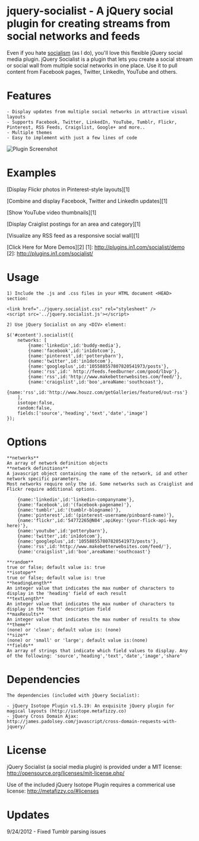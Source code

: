jquery-socialist -  A jQuery social plugin for creating streams from social networks and feeds
================

Even if you hate <a href='http://en.wikipedia.org/wiki/Socialism'>socialism</a> (as I do), you'll love this flexible jQuery social media plugin.
jQuery Socialist is a plugin that lets you create a social stream or social wall from multiple social networks in one place.
Use it to pull content from Facebook pages, Twitter, LinkedIn, YouTube and others.

Features
================

    - Display updates from multiple social networks in attractive visual layouts
    - Supports Facebook, Twitter, LinkedIn, YouTube, Tumblr, Flickr, Pinterest, RSS Feeds, Craigslist, Google+ and more..
    - Multiple themes
    - Easy to implement with just a few lines of code


![Plugin Screenshot](http://plugins.in1.com/images/socialist/ss1.png)


Examples
================

[Display Flickr photos in Pinterest-style layouts][1]

[Combine and display Facebook, Twitter and LinkedIn updates][1] 

[Show YouTube video thumbnails][1] 

[Display Craiglist postings for an area and category][1] 

[Visualize any RSS feed as a responsive social wall][1] 

[Click Here for More Demos][2]
[1]: http://plugins.in1.com/socialist/demo
[2]: http://plugins.in1.com/socialist/

Usage
================
    
    1) Include the .js and .css files in your HTML document <HEAD> section:
    
    <link href="../jquery.socialist.css" rel="stylesheet" />
    <script src='../jquery.socialist.js'></script>

    2) Use jQuery Socialist on any <DIV> element:

    $('#content').socialist({
        networks: [
            {name:'linkedin',id:'buddy-media'},
            {name:'facebook',id:'in1dotcom'},
            {name:'pinterest',id:'potterybarn'},
            {name:'twitter',id:'in1dotcom'},
            {name:'googleplus',id:'105588557807820541973/posts'},
            {name:'rss',id:' http://feeds.feedburner.com/good/lbvp'},
            {name:'rss',id:'http://www.makebetterwebsites.com/feed/'},
            {name:'craigslist',id:'boo',areaName:'southcoast'},
            {name:'rss',id:'http://www.houzz.com/getGalleries/featured/out-rss'}
        ],
        isotope:false,
        random:false,
        fields:['source','heading','text','date','image']
    });

Options
================
    **networks**
    An array of network definition objects
    **network definitions**
    A javascript object containing the name of the network, id and other network specific parameters.
    Most networks require only the id. Some networks such as Craiglist and Flickr require additional options.
    
        {name:'linkedin',id:'linkedin-companyname'},
        {name:'facebook',id:'(facebook-pagename)'},
        {name:'tumblr',id:'(tumblr-blogname)'},
        {name:'pinterest',id:'(pinterest-username/pinboard-name)'},
        {name:'flickr',id:'54772265@N04',apiKey:'(your-flick-api-key here)'},
        {name:'youtube',id:'potterybarn'},
        {name:'twitter',id:'in1dotcom'},
        {name:'googleplus',id:'105588557807820541973/posts'},
        {name:'rss',id:'http://www.makebetterwebsites.com/feed/'},
        {name:'craigslist',id:'boo',areaName:'southcoast'}
        
    **random**
    true or false; default value is: true
    **isotope**
    true or false; default value is: true
    **headingLength**
    An integer value that indicates the max number of characters to display in the 'heading' field of each result
    **textLength**
    An integer value that indicates the max number of characters to display in the 'text' description field
    **maxResults**
    An integer value that indicates the max number of results to show
    **theme**
    (none) or 'clean'; default value is: (none)
    **size**
    (none) or 'small' or 'large'; default value is:(none)
    **fields**
    An array of strings that indicate which field values to display. Any of the following: 'source','heading','text','date','image','share'

Dependencies
================

    The dependencies (included with jQuery Socialist):

    - jQuery Isotope Plugin v1.5.19: An exquisite jQuery plugin for magical layouts (http://isotope.metafizzy.co)
    - jQuery Cross Domain Ajax: http://james.padolsey.com/javascript/cross-domain-requests-with-jquery/
    
License
================

jQuery Socialist (a social media plugin) is provided under a MIT license: http://opensource.org/licenses/mit-license.php/

Use of the included jQuery Isotope Plugin requires a commerical use license: http://metafizzy.co/#licenses

Updates
================
9/24/2012 - Fixed Tumblr parsing issues
